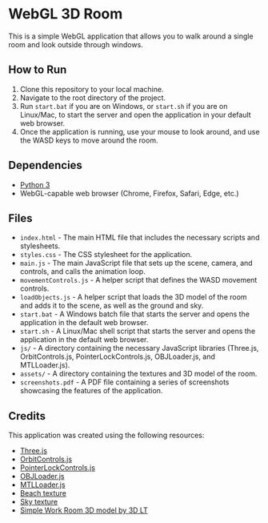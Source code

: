 # WebGL 3D Room

This is a simple WebGL application that allows you to walk around a single room and look outside through windows.

## How to Run

1. Clone this repository to your local machine.
2. Navigate to the root directory of the project.
3. Run `start.bat` if you are on Windows, or `start.sh` if you are on Linux/Mac, to start the server and open the application in your default web browser.
4. Once the application is running, use your mouse to look around, and use the WASD keys to move around the room.

## Dependencies

- [Python 3](https://www.python.org/downloads/)
- WebGL-capable web browser (Chrome, Firefox, Safari, Edge, etc.)

## Files

- `index.html` - The main HTML file that includes the necessary scripts and stylesheets.
- `styles.css` - The CSS stylesheet for the application.
- `main.js` - The main JavaScript file that sets up the scene, camera, and controls, and calls the animation loop.
- `movementControls.js` - A helper script that defines the WASD movement controls.
- `loadObjects.js` - A helper script that loads the 3D model of the room and adds it to the scene, as well as the ground and sky.
- `start.bat` - A Windows batch file that starts the server and opens the application in the default web browser.
- `start.sh` - A Linux/Mac shell script that starts the server and opens the application in the default web browser.
- `js/` - A directory containing the necessary JavaScript libraries (Three.js, OrbitControls.js, PointerLockControls.js, OBJLoader.js, and MTLLoader.js).
- `assets/` - A directory containing the textures and 3D model of the room.
- `screenshots.pdf` - A PDF file containing a series of screenshots showcasing the features of the application.

## Credits

This application was created using the following resources:

- [Three.js](https://threejs.org/)
- [OrbitControls.js](https://threejs.org/docs/#examples/en/controls/OrbitControls)
- [PointerLockControls.js](https://threejs.org/docs/#examples/en/controls/PointerLockControls)
- [OBJLoader.js](https://threejs.org/docs/#examples/en/loaders/OBJLoader)
- [MTLLoader.js](https://threejs.org/docs/#examples/en/loaders/MTLLoader)
- [Beach texture](https://www.pexels.com/photo/brown-sand-under-clear-blue-sky-210230/)
- [Sky texture](https://www.pexels.com/photo/white-and-blue-clouds-160836/)
- [Simple Work Room 3D model by 3D LT](https://www.turbosquid.com/3d-models/simple-work-room-3d-1778232)
